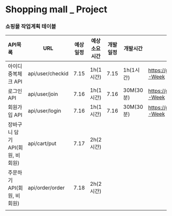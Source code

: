 # Shopping mall _ Project



### 쇼핑몰 작업계획 테이블

| API목록                         | URL              | 예상일정 | 예상소요시간 | 개발일정 | 개발시간  | 작업결과서                                                  |
| :------------------------------ | ---------------- | -------- | ------------ | -------- | --------- | ----------------------------------------------------------- |
| 아이디 중복체크 API             | api/user/checkid | 7.15     | 1h(1시간)    | 7.15     | 1h(1시간) | <https://github.com/Yujaehyeong/shoppingmall_1/wiki/3-Week> |
| 로그인 API                      | api/user/join    | 7.16     | 1h(1시간)    | 7.16     | 30M(30분) | https://github.com/Yujaehyeong/shoppingmall_1/wiki/3-Week   |
| 회원가입 API                    | api/user/login   | 7.16     | 1h(1시간)    | 7.16     | 30M(30분) | https://github.com/Yujaehyeong/shoppingmall_1/wiki/3-Week   |
| 장바구니 담기 API(회원, 비회원) | api/cart/put     | 7.17     | 2h(2시간)    |          |           |                                                             |
| 주문하기 API(회원, 비회원)      | api/order/order  | 7.18     | 2h(2시간)    |          |           |                                                             |
|                                 |                  |          |              |          |           |                                                             |

